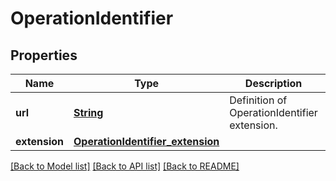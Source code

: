 # OperationIdentifier
## Properties

Name | Type | Description | Notes
------------ | ------------- | ------------- | -------------
**url** | [**String**](string.md) | Definition of OperationIdentifier extension. | [default to https://TODO.COM/ExtensionNhais-OperationIdentifier]
**extension** | [**OperationIdentifier_extension**](OperationIdentifier_extension.md) |  | [default to null]

[[Back to Model list]](../README.md#documentation-for-models) [[Back to API list]](../README.md#documentation-for-api-endpoints) [[Back to README]](../README.md)

